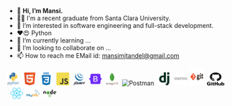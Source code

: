 
- 👋 **Hi, I’m Mansi.**
- 👩‍💻 I'm a recent graduate from Santa Clara University.
- 👀 I’m interested in software engineering and full-stack development.
- ❤️😍 Python
- 🌱 I’m currently learning ...
- 💞️ I’m looking to collaborate on ...
- 📫 How to reach me  EMail id: mansimjtandel@gmail.com


<div>
 <img src="https://github.com/devicons/devicon/blob/master/icons/python/python-original-wordmark.svg" title="Python" width="30" height="30"/>&nbsp;
 <img src="https://github.com/devicons/devicon/blob/master/icons/html5/html5-original.svg" title="HTML5" alt="HTML" width="30" height="30"/>&nbsp;
 <img src="https://github.com/devicons/devicon/blob/master/icons/css3/css3-plain-wordmark.svg"  title="CSS3" alt="CSS" width="30" height="30"/>&nbsp;
 <img src="https://github.com/devicons/devicon/blob/master/icons/javascript/javascript-original.svg" title="JavaScript" alt="JavaScript" width="30" height="30"/>&nbsp;
 <img src="https://github.com/devicons/devicon/blob/master/icons/jquery/jquery-original-wordmark.svg" title="jQuery" alt="jQuery" width="30" height="30"/>&nbsp;
 <img src="https://github.com/devicons/devicon/blob/master/icons/bootstrap/bootstrap-plain.svg" title="Bootstrap" alt="Bootstrap" width="30" height="30"/>&nbsp;
 <img src="https://github.com/devicons/devicon/blob/master/icons/mongodb/mongodb-original-wordmark.svg" title="mongoDB"  alt="mongoDB" width="30" height="30"/>&nbsp;
 <img src="https://www.vectorlogo.zone/logos/getpostman/getpostman-icon.svg" title="Postman"  alt="Postman" width="30" height="30"/>&nbsp;
 <img src="https://github.com/devicons/devicon/blob/master/icons/django/django-plain.svg" title="Django" width="30" height="30"/>&nbsp;
 <img src="https://github.com/devicons/devicon/blob/master/icons/express/express-original-wordmark.svg" title="Express" width="30" height="30"/>&nbsp;
 <img src="https://github.com/devicons/devicon/blob/master/icons/git/git-original-wordmark.svg" title="Git" **alt="Git" width="30" height="40"/>&nbsp;
 <img src="https://github.com/devicons/devicon/blob/master/icons/github/github-original-wordmark.svg" title="Github" width="40" height="30"/>&nbsp;
 <img src="https://github.com/devicons/devicon/blob/master/icons/react/react-original.svg" title="React" width="30" height="30"/>&nbsp;
<img src="https://github.com/devicons/devicon/blob/master/icons/mysql/mysql-original-wordmark.svg" title="MySql" width="30" height="30"/>&nbsp;
 <img src="https://github.com/devicons/devicon/blob/master/icons/nodejs/nodejs-original-wordmark.svg" title="Nodejs" width="30" height="30"/>&nbsp;

</div>

<!---
MansiTandel/MansiTandel is a ✨ special ✨ repository because its `README.md` (this file) appears on your GitHub profile.
You can click the Preview link to take a look at your changes.
--->

